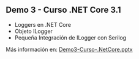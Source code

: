 ##  Demo 3 - Curso .NET Core 3.1  ##

* Loggers en .NET Core
* Objeto ILogger
* Pequeña Integración de ILogger con Serilog


Más información en: [Demo3-Curso-.NetCore.pptx](https://github.com/dadjh85/Demo3-Curso-.NetCore3.1/raw/master/doc/Demo3-%20Curso%20.NET%20Core.pptx)


